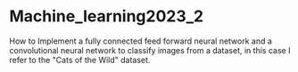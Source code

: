 # Machine_learning2023_2
How to Implement a fully connected feed forward neural network and a convolutional neural network to classify images from a dataset, in this case I refer to the "Cats of the Wild" dataset.
